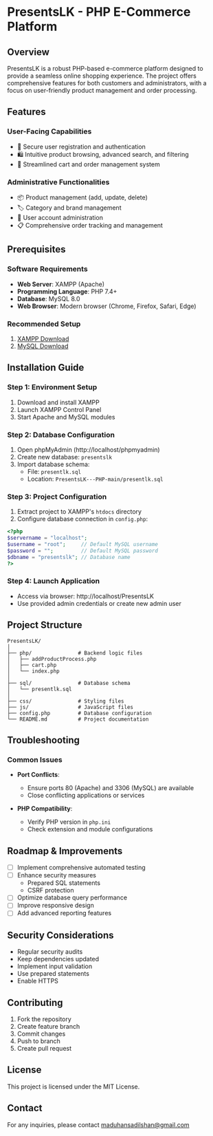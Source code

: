 # PresentsLK - PHP E-Commerce Platform

## Overview
PresentsLK is a robust PHP-based e-commerce platform designed to provide a seamless online shopping experience. The project offers comprehensive features for both customers and administrators, with a focus on user-friendly product management and order processing.

## Features

### User-Facing Capabilities
- 🔐 Secure user registration and authentication
- 🛍️ Intuitive product browsing, advanced search, and filtering
- 🛒 Streamlined cart and order management system

### Administrative Functionalities
- 📦 Product management (add, update, delete)
- 🏷️ Category and brand management
- 👥 User account administration
- 📋 Comprehensive order tracking and management

## Prerequisites

### Software Requirements
- **Web Server**: XAMPP (Apache)
- **Programming Language**: PHP 7.4+
- **Database**: MySQL 8.0
- **Web Browser**: Modern browser (Chrome, Firefox, Safari, Edge)

### Recommended Setup
1. [XAMPP Download](https://www.apachefriends.org/download.html)
2. [MySQL Download](https://dev.mysql.com/downloads/mysql/)

## Installation Guide

### Step 1: Environment Setup
1. Download and install XAMPP
2. Launch XAMPP Control Panel
3. Start Apache and MySQL modules

### Step 2: Database Configuration
1. Open phpMyAdmin (http://localhost/phpmyadmin)
2. Create new database: `presentslk`
3. Import database schema:
   - File: `presentlk.sql`
   - Location: `PresentsLK---PHP-main/presentlk.sql`

### Step 3: Project Configuration
1. Extract project to XAMPP's `htdocs` directory
2. Configure database connection in `config.php`:
```php
<?php
$servername = "localhost";
$username = "root";     // Default MySQL username
$password = "";         // Default MySQL password
$dbname = "presentslk"; // Database name
?>
```

### Step 4: Launch Application
- Access via browser: http://localhost/PresentsLK
- Use provided admin credentials or create new admin user

## Project Structure
```
PresentsLK/
│
├── php/               # Backend logic files
│   ├── addProductProcess.php
│   ├── cart.php
│   └── index.php
│
├── sql/               # Database schema
│   └── presentlk.sql
│
├── css/               # Styling files
├── js/                # JavaScript files
├── config.php         # Database configuration
└── README.md          # Project documentation
```

## Troubleshooting

### Common Issues
- **Port Conflicts**: 
  - Ensure ports 80 (Apache) and 3306 (MySQL) are available
  - Close conflicting applications or services

- **PHP Compatibility**:
  - Verify PHP version in `php.ini`
  - Check extension and module configurations

## Roadmap & Improvements
- [ ] Implement comprehensive automated testing
- [ ] Enhance security measures
  - Prepared SQL statements
  - CSRF protection
- [ ] Optimize database query performance
- [ ] Improve responsive design
- [ ] Add advanced reporting features

## Security Considerations
- Regular security audits
- Keep dependencies updated
- Implement input validation
- Use prepared statements
- Enable HTTPS

## Contributing
1. Fork the repository
2. Create feature branch
3. Commit changes
4. Push to branch
5. Create pull request

## License
This project is licensed under the MIT License.

## Contact
For any inquiries, please contact maduhansadilshan@gmail.com
